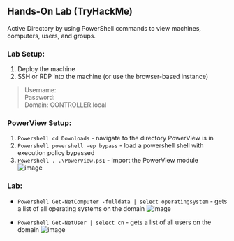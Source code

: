 ## Hands-On Lab (TryHackMe)
Active Directory by using PowerShell commands to view machines, computers, users, and groups.

### Lab Setup:
1. Deploy the machine
2. SSH or RDP into the machine (or use the browser-based instance)
> Username:  
Password:  
Domain: CONTROLLER.local

### PowerView Setup:
1. ```Powershell cd Downloads``` - navigate to the directory PowerView is in
2. ```Powershell powershell -ep bypass``` - load a powershell shell with execution policy bypassed
3. ```Powershell . .\PowerView.ps1``` - import the PowerView module <br/>
![image](https://user-images.githubusercontent.com/35620941/149575780-70ca473b-442a-47f1-858c-4cbd82e6ee4e.png)

### Lab:
- ```Powershell Get-NetComputer -fulldata | select operatingsystem``` - gets a list of all operating systems on the domain
![image](https://user-images.githubusercontent.com/35620941/149576088-bb27894e-6ec1-4ea1-896a-8f348b24c345.png)

- ```Powershell Get-NetUser | select cn``` - gets a list of all users on the domain
![image](https://user-images.githubusercontent.com/35620941/149576135-9ad0eb5c-1268-46d3-b6a2-fcd4b4874583.png)
